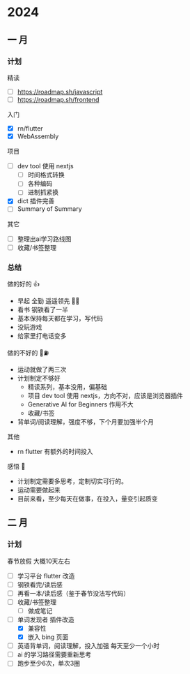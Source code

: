# 2024
## 一 月

### 计划

精读
- [ ] https://roadmap.sh/javascript
- [ ] https://roadmap.sh/frontend

入门

- [x] rn/flutter 
- [x] WebAssembly

项目
- [ ] dev tool 使用 nextjs
	- [ ] 时间格式转换
	- [ ] 各种编码
	- [ ] 进制抓紧换
- [x] dict 插件完善
- [ ] Summary of Summary

其它
- [ ] 整理出ai学习路线图
- [ ] 收藏/书签整理

### 总结

做的好的 👍
- 早起 全勤 遥遥领先 🐂🍺
- 看书 钢铁看了一半
- 基本保持每天都在学习，写代码
- 没玩游戏
- 给家里打电话变多

做的不好的 💪⛽️
- 运动就做了两三次
- 计划制定不够好
	- 精读系列，基本没用，偏基础
	- 项目 dev tool 使用 nextjs，方向不对，应该是浏览器插件
	- Generative AI for Beginners 作用不大
	- 收藏/书签
- 背单词/阅读理解，强度不够，下个月要加强半个月

其他
- rn flutter 有额外的时间投入

感悟 🤔
- 计划制定需要多思考，定制切实可行的。
- 运动需要做起来
- 目前来看，至少每天在做事，在投入，量变引起质变

## 二 月

### 计划

春节放假 大概10天左右

- [ ] 学习平台 flutter 改造
- [ ] 钢铁看完/读后感
- [ ] 再看一本/读后感（鉴于春节没法写代码）
- [ ] 收藏/书签整理
	- [ ] 做成笔记
- [ ] 单词发现者 插件改造
	- [x] 兼容性
	- [x] 嵌入 bing 页面
- [ ] 英语背单词，阅读理解，投入加强 每天至少一个小时
- [ ] ai 的学习路径需要重新思考
- [ ] 跑步至少6次，单次3圈